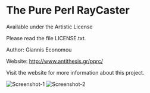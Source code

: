 The Pure Perl RayCaster
==========================

Available under the Artistic License

Please read the file LICENSE.txt.

Author: Giannis Economou

Website: http://www.antithesis.gr/pprc/ 

Visit the website for more information about this project.

![Screenshot-1](http://www.antithesis.gr/pprc/images/teapot-smooth-bothwin-blue.png "Pure Perl Raycaster screenshot 1")
![Screenshot-2](http://www.antithesis.gr/pprc/images/gadget-bothwin-green-smooth.png "Pure Perl Raycaster screenshot 2")
